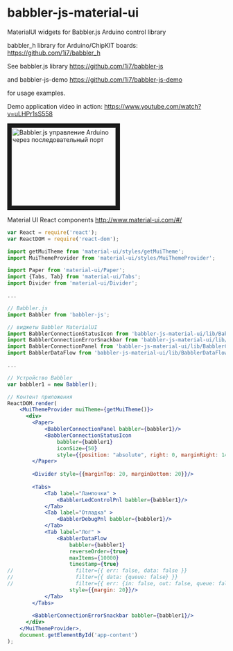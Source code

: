 # babbler-js-material-ui
MaterialUI widgets for Babbler.js Arduino control library

babbler_h library for Arduino/ChipKIT boards:
https://github.com/1i7/babbler_h

See babbler.js library
https://github.com/1i7/babbler-js

and babbler-js-demo
https://github.com/1i7/babbler-js-demo

for usage examples.

Demo application video in action:
https://www.youtube.com/watch?v=uLHPr1sS558

<a href="http://www.youtube.com/watch?feature=player_embedded&v=uLHPr1sS558
" target="_blank"><img src="http://img.youtube.com/vi/uLHPr1sS558/0.jpg" 
alt="Babbler.js управление Arduino через последовательный порт" width="240" height="180" border="10" /></a>


Material UI React components
http://www.material-ui.com/#/

~~~jsx
var React = require('react');
var ReactDOM = require('react-dom');

import getMuiTheme from 'material-ui/styles/getMuiTheme';
import MuiThemeProvider from 'material-ui/styles/MuiThemeProvider';

import Paper from 'material-ui/Paper';
import {Tabs, Tab} from 'material-ui/Tabs';
import Divider from 'material-ui/Divider';

...

// Babbler.js
import Babbler from 'babbler-js';

// виджеты Babbler MaterialUI
import BabblerConnectionStatusIcon from 'babbler-js-material-ui/lib/BabblerConnectionStatusIcon';
import BabblerConnectionErrorSnackbar from 'babbler-js-material-ui/lib/BabblerConnectionErrorSnackbar';
import BabblerConnectionPanel from 'babbler-js-material-ui/lib/BabblerConnectionPanel';
import BabblerDataFlow from 'babbler-js-material-ui/lib/BabblerDataFlow';

...

// Устройство Babbler
var babbler1 = new Babbler();

// Контент приложения
ReactDOM.render(
    <MuiThemeProvider muiTheme={getMuiTheme()}>
      <div>
        <Paper>
            <BabblerConnectionPanel babbler={babbler1}/>
            <BabblerConnectionStatusIcon 
                babbler={babbler1} 
                iconSize={50}
                style={{position: "absolute", right: 0, marginRight: 14, marginTop: 5}} />
        </Paper>
        
        <Divider style={{marginTop: 20, marginBottom: 20}}/>
        
        <Tabs>
            <Tab label="Лампочки" >
                <BabblerLedControlPnl babbler={babbler1}/>
            </Tab>
            <Tab label="Отладка" >
                <BabblerDebugPnl babbler={babbler1}/>
            </Tab>
            <Tab label="Лог" >
                <BabblerDataFlow 
                    babbler={babbler1} 
                    reverseOrder={true}
                    maxItems={10000}
                    timestamp={true}
//                    filter={{ err: false, data: false }}
//                    filter={{ data: {queue: false} }}
//                    filter={{ err: {in: false, out: false, queue: false}, data: {in: false, out: false, queue: false} }}
                    style={{margin: 20}}/>
            </Tab>
        </Tabs>
        
        <BabblerConnectionErrorSnackbar babbler={babbler1}/>
      </div>
    </MuiThemeProvider>,
    document.getElementById('app-content')
);

~~~
